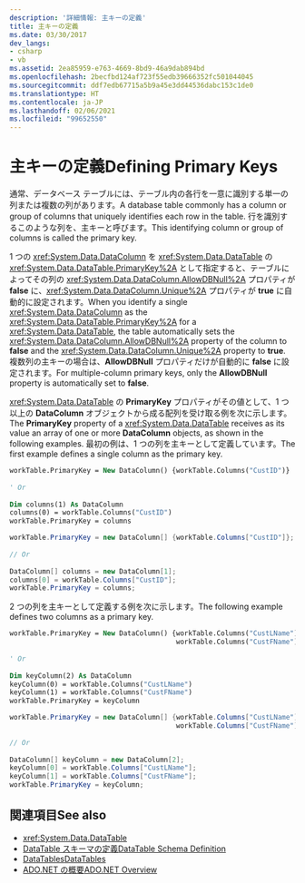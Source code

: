 ```yaml
---
description: '詳細情報: 主キーの定義'
title: 主キーの定義
ms.date: 03/30/2017
dev_langs:
- csharp
- vb
ms.assetid: 2ea85959-e763-4669-8bd9-46a9dab894bd
ms.openlocfilehash: 2becfbd124af723f55edb39666352fc501044045
ms.sourcegitcommit: ddf7edb67715a5b9a45e3dd44536dabc153c1de0
ms.translationtype: HT
ms.contentlocale: ja-JP
ms.lasthandoff: 02/06/2021
ms.locfileid: "99652550"
---
```

# <a name="defining-primary-keys"></a><span data-ttu-id="98e5d-103">主キーの定義</span><span class="sxs-lookup"><span data-stu-id="98e5d-103">Defining Primary Keys</span></span>

<span data-ttu-id="98e5d-104">通常、データベース テーブルには、テーブル内の各行を一意に識別する単一の列または複数の列があります。</span><span class="sxs-lookup"><span data-stu-id="98e5d-104">A database table commonly has a column or group of columns that uniquely identifies each row in the table.</span></span> <span data-ttu-id="98e5d-105">行を識別するこのような列を、主キーと呼びます。</span><span class="sxs-lookup"><span data-stu-id="98e5d-105">This identifying column or group of columns is called the primary key.</span></span>  
  
 <span data-ttu-id="98e5d-106">1 つの <xref:System.Data.DataColumn> を <xref:System.Data.DataTable> の <xref:System.Data.DataTable.PrimaryKey%2A> として指定すると、テーブルによってその列の <xref:System.Data.DataColumn.AllowDBNull%2A> プロパティが **false** に、<xref:System.Data.DataColumn.Unique%2A> プロパティが **true** に自動的に設定されます。</span><span class="sxs-lookup"><span data-stu-id="98e5d-106">When you identify a single <xref:System.Data.DataColumn> as the <xref:System.Data.DataTable.PrimaryKey%2A> for a <xref:System.Data.DataTable>, the table automatically sets the <xref:System.Data.DataColumn.AllowDBNull%2A> property of the column to **false** and the <xref:System.Data.DataColumn.Unique%2A> property to **true**.</span></span> <span data-ttu-id="98e5d-107">複数列の主キーの場合は、**AllowDBNull** プロパティだけが自動的に **false** に設定されます。</span><span class="sxs-lookup"><span data-stu-id="98e5d-107">For multiple-column primary keys, only the **AllowDBNull** property is automatically set to **false**.</span></span>  
  
 <span data-ttu-id="98e5d-108"><xref:System.Data.DataTable> の **PrimaryKey** プロパティがその値として、1 つ以上の **DataColumn** オブジェクトから成る配列を受け取る例を次に示します。</span><span class="sxs-lookup"><span data-stu-id="98e5d-108">The **PrimaryKey** property of a <xref:System.Data.DataTable> receives as its value an array of one or more **DataColumn** objects, as shown in the following examples.</span></span> <span data-ttu-id="98e5d-109">最初の例は、1 つの列を主キーとして定義しています。</span><span class="sxs-lookup"><span data-stu-id="98e5d-109">The first example defines a single column as the primary key.</span></span>  
  
```vb  
workTable.PrimaryKey = New DataColumn() {workTable.Columns("CustID")}  
  
' Or  
  
Dim columns(1) As DataColumn  
columns(0) = workTable.Columns("CustID")  
workTable.PrimaryKey = columns  
```  
  
```csharp  
workTable.PrimaryKey = new DataColumn[] {workTable.Columns["CustID"]};  
  
// Or  
  
DataColumn[] columns = new DataColumn[1];  
columns[0] = workTable.Columns["CustID"];  
workTable.PrimaryKey = columns;  
```  
  
 <span data-ttu-id="98e5d-110">2 つの列を主キーとして定義する例を次に示します。</span><span class="sxs-lookup"><span data-stu-id="98e5d-110">The following example defines two columns as a primary key.</span></span>  
  
```vb  
workTable.PrimaryKey = New DataColumn() {workTable.Columns("CustLName"), _  
                                         workTable.Columns("CustFName")}  
  
' Or  
  
Dim keyColumn(2) As DataColumn  
keyColumn(0) = workTable.Columns("CustLName")  
keyColumn(1) = workTable.Columns("CustFName")  
workTable.PrimaryKey = keyColumn  
```  
  
```csharp  
workTable.PrimaryKey = new DataColumn[] {workTable.Columns["CustLName"],
                                         workTable.Columns["CustFName"]};  
  
// Or  
  
DataColumn[] keyColumn = new DataColumn[2];  
keyColumn[0] = workTable.Columns["CustLName"];  
keyColumn[1] = workTable.Columns["CustFName"];  
workTable.PrimaryKey = keyColumn;  
```  
  
## <a name="see-also"></a><span data-ttu-id="98e5d-111">関連項目</span><span class="sxs-lookup"><span data-stu-id="98e5d-111">See also</span></span>

- <xref:System.Data.DataTable>
- [<span data-ttu-id="98e5d-112">DataTable スキーマの定義</span><span class="sxs-lookup"><span data-stu-id="98e5d-112">DataTable Schema Definition</span></span>](datatable-schema-definition.md)
- [<span data-ttu-id="98e5d-113">DataTables</span><span class="sxs-lookup"><span data-stu-id="98e5d-113">DataTables</span></span>](datatables.md)
- [<span data-ttu-id="98e5d-114">ADO.NET の概要</span><span class="sxs-lookup"><span data-stu-id="98e5d-114">ADO.NET Overview</span></span>](../ado-net-overview.md)
